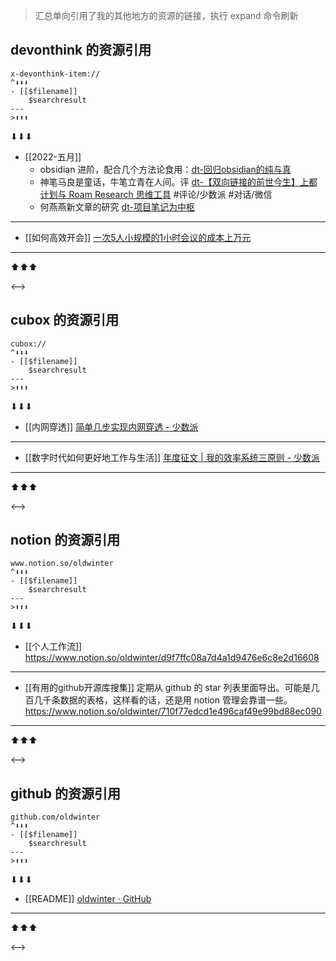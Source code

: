 > 汇总单向引用了我的其他地方的资源的链接，执行 expand 命令刷新

## devonthink 的资源引用

```expander
x-devonthink-item://
^⬇⬇⬇
- [[$filename]]
	$searchresult
---
>⬆⬆⬆
```

 
⬇⬇⬇
- [[2022-五月]]
	- obsidian 进阶，配合几个方法论食用：[dt-回归obsidian的纯与真](x-devonthink-item://D80E37D3-9160-41B9-9427-90F7127E9BF1)
	- 神笔马良是童话，牛笔立青在人间。评 [dt-【双向链接的前世今生】上都计划与 Roam Research 思维工具](x-devonthink-item://BF9F0C1B-CDB2-4407-A7E9-618266BAEBDB) #评论/少数派 #对话/微信
	- 何燕燕新文章的研究 [dt-项目笔记为中枢](x-devonthink-item://CCDFA015-291A-4436-AFED-2A8E5AB81ECF)
---
- [[如何高效开会]]
	[一次5人小规模的1小时会议的成本上万元](x-devonthink-item://84858D42-ECBC-4568-B0EC-81725193B58A)
---
⬆⬆⬆
 
<-->

## cubox 的资源引用

```expander
cubox://
^⬇⬇⬇
- [[$filename]]
	$searchresult
---
>⬆⬆⬆
```

 
⬇⬇⬇
- [[内网穿透]]
	[简单几步实现内网穿透 - 少数派](cubox://card?id=ff80808180d09c820180d7319f8107db)
---
- [[数字时代如何更好地工作与生活]]
	[年度征文 | 我的效率系统三原则 - 少数派](cubox://card?id=ff808081810aedce01810b8b1ec7389a)
---
⬆⬆⬆
 
<-->

## notion 的资源引用

```expander
www.notion.so/oldwinter
^⬇⬇⬇
- [[$filename]]
	$searchresult
---
>⬆⬆⬆
```

 
⬇⬇⬇
- [[个人工作流]]
	https://www.notion.so/oldwinter/d9f7ffc08a7d4a1d9476e6c8e2d16608
---
- [[有用的github开源库搜集]]
	定期从 github 的 star 列表里面导出。可能是几百几千条数据的表格，这样看的话，还是用 notion 管理会靠谱一些。 https://www.notion.so/oldwinter/710f77edcd1e496caf49e99bd88ec090
---
⬆⬆⬆
 
<-->

## github 的资源引用

```expander
github.com/oldwinter
^⬇⬇⬇
- [[$filename]]
	$searchresult
---
>⬆⬆⬆
```

 
⬇⬇⬇
- [[README]]
	[oldwinter · GitHub](http://github.com/oldwinter)
---
⬆⬆⬆
 
<-->
